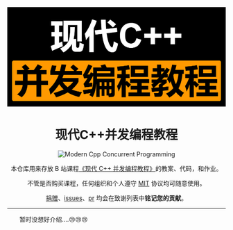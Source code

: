 <div align="center">

<a herf="https://zh.cppreference.com/w/cpp">
<img src="image/现代C++并发编程教程.png" width=512px alt="cpp"/>
</a>

# 现代C++并发编程教程

![Modern Cpp Concurrent Programming][github-sub-title:img]

本仓库用来存放 B 站课程[《现代 C++ 并发编程教程》]()的教案、代码，和作业。

不管是否购买课程，任何组织和个人遵守 [MIT](/LICENSE) 协议均可随意使用。

[捐赠](/image/捐赠)、[issues](https://github.com/Mq-b/ModernCpp-ConcurrentProgramming-Tutorial/issues)、[pr](https://github.com/Mq-b/ModernCpp-ConcurrentProgramming-Tutorial/pulls) 均会在致谢列表中**铭记您的贡献**。

[github-sub-title:img]: https://readme-typing-svg.herokuapp.com?font=Segoe+Script&center=true&lines=Modern+Cpp+Concurrent+Programming;

</div>

---

&emsp;&emsp;暂时没想好介绍....😢😢😢
